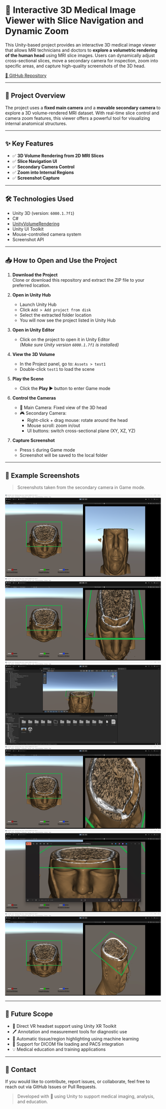 # 🧠 Interactive 3D Medical Image Viewer with Slice Navigation and Dynamic Zoom

This Unity-based project provides an interactive 3D medical image viewer that allows MRI technicians and doctors to **explore a volumetric rendering of the human head** using MRI slice images. Users can dynamically adjust cross-sectional slices, move a secondary camera for inspection, zoom into specific areas, and capture high-quality screenshots of the 3D head.

[🔗 GitHub Repository](https://github.com/sreeragss/UnityVolumeRenderingProject)

---

## 📌 Project Overview

The project uses a **fixed main camera** and a **movable secondary camera** to explore a 3D volume-rendered MRI dataset. With real-time slice control and camera zoom features, this viewer offers a powerful tool for visualizing internal anatomical structures.

---

## ✨ Key Features

- ✅ **3D Volume Rendering from 2D MRI Slices**  
- ✅ **Slice Navigation UI**  
- ✅ **Secondary Camera Control**  
- ✅ **Zoom into Internal Regions**  
- ✅ **Screenshot Capture**

---

## 🛠️ Technologies Used

- Unity 3D (version: `6000.1.7f1`)
- C#
- [UnityVolumeRendering](https://github.com/mlavik1/UnityVolumeRendering)
- Unity UI Toolkit
- Mouse-controlled camera system
- Screenshot API

---

## 📥 How to Open and Use the Project

1. **Download the Project**  
   Clone or download this repository and extract the ZIP file to your preferred location.

2. **Open in Unity Hub**
   - Launch Unity Hub
   - Click `Add > Add project from disk`
   - Select the extracted folder location
   - You will now see the project listed in Unity Hub

3. **Open in Unity Editor**
   - Click on the project to open it in Unity Editor  
   _(Make sure Unity version `6000.1.7f1` is installed)_

4. **View the 3D Volume**
   - In the Project panel, go to: `Assets > test1`
   - Double-click `test1` to load the scene

5. **Play the Scene**
   - Click the **Play ▶️** button to enter Game mode

6. **Control the Cameras**
   - 🎥 Main Camera: Fixed view of the 3D head  
   - 🎮 Secondary Camera:
     - Right-click + drag mouse: rotate around the head
     - Mouse scroll: zoom in/out
     - UI buttons: switch cross-sectional plane (XY, XZ, YZ)

7. **Capture Screenshot**
   - Press `S` during Game mode  
   - Screenshot will be saved to the local folder

---

## 📸 Example Screenshots

> Screenshots taken from the secondary camera in Game mode.

![Game_Play_mode_unity](Screenshots/Game_Play_mode_unity.png)  
![Game_view_Unity](Screenshots/Game_view_Unity.png)  
![Scene_view_unity](Screenshots/Scene_view_unity.png)  
![SecondCam_Zoom_Playmode_unity](Screenshots/SecondCam_Zoom_Playmode_unity.png)  
![SecondCam_imageSaved_playmode_unity](Screenshots/SecondCam_imageSaved_playmode_unity.png)  
![Secondcamera_anglechange_playmode_unity](Screenshots/Secondcamera_anglechange_playmode_unity.png)

---

## 🔮 Future Scope

- 🥽 Direct VR headset support using Unity XR Toolkit  
- 🖊️ Annotation and measurement tools for diagnostic use  
- 🧠 Automatic tissue/region highlighting using machine learning  
- 📁 Support for DICOM file loading and PACS integration  
- 💡 Medical education and training applications  

---

## 📧 Contact

If you would like to contribute, report issues, or collaborate, feel free to reach out via GitHub Issues or Pull Requests.

> Developed with 💙 using Unity to support medical imaging, analysis, and education.
